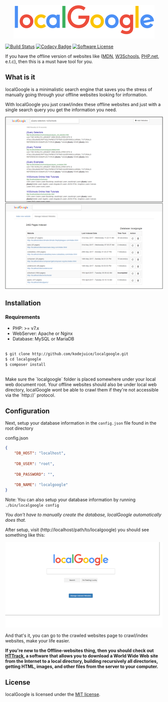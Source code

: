 <p align="center"> <img src="./assets/images/localgoogle.png" alt="localGoogle logo" border="0" /> </p>

[![Build Status](https://travis-ci.org/kodejuice/localGoogle.svg?branch=master)](https://travis-ci.org/kodejuice/localgoogle)
[![Codacy Badge](https://api.codacy.com/project/badge/Grade/7207601f08ef4ec58ab63841088142e2)](https://www.codacy.com?utm_source=git@github.com&amp;utm_medium=referral&amp;utm_content=kodejuice/localgoogle&amp;utm_campaign=Badge_Grade)
[![Software License](https://img.shields.io/badge/license-MIT-brightgreen.svg?style=flat)](LICENSE.md)


If you have the offline version of websites like ([MDN](https://developer.mozilla.org/), [W3Schools](https://w3schools.com/), [PHP.net](https://php.net/), e.t.c), then this is a must have tool for you.

## What is it

localGoogle is a minimalistic search engine that saves you the stress of manually going through your offline websites looking for information.

With localGoogle you just crawl/index these offline websites and just with a single search query you get the information you need.

![Search Results Page](./screenshots/results_page.png)
![Indexed Sites](./screenshots/indexed_sites.png)

## Installation

### Requirements
  * PHP: >= v7.x
  * WebServer: Apache or Nginx
  * Database: MySQL or MariaDB
<br><br>

```bash
$ git clone http://github.com/kodejuice/localgoogle.git
$ cd localgoogle
$ composer install
```
<br>
Make sure the `localgoogle` folder is placed somewhere under your local web document root. Your offline websites should also be under local web directory, localGoogle wont be able to crawl them if they're not accessible via the `http://` protocol.

Configuration
-------------

Next, setup your database information in the `config.json` file found in the root directory

config.json

```json
{
	"DB_HOST": "localhost",

	"DB_USER": "root",

	"DB_PASSWORD": "",

	"DB_NAME": "localgoogle"
}

```

Note: You can also setup your database information by running `./bin/localgoogle config`

_You don't have to manually create the database, localGoogle automatically does that._

After setup, visit (http://localhost/path/to/localgoogle) you should see something like this:

![Index Page](./screenshots/index_page.png)

And that's it, you can go to the crawled websites page to crawl/index websites, make your life easier.

**If you're new to the Offline-websites thing, then you should check out [HTTrack](https://www.httrack.com/), a software that allows you to download a World Wide Web site from the Internet to a local directory, building recursively all directories, getting HTML, images, and other files from the server to your computer.**

## License

localGoogle is licensed under the [MIT license](https://opensource.org/licenses/MIT).

